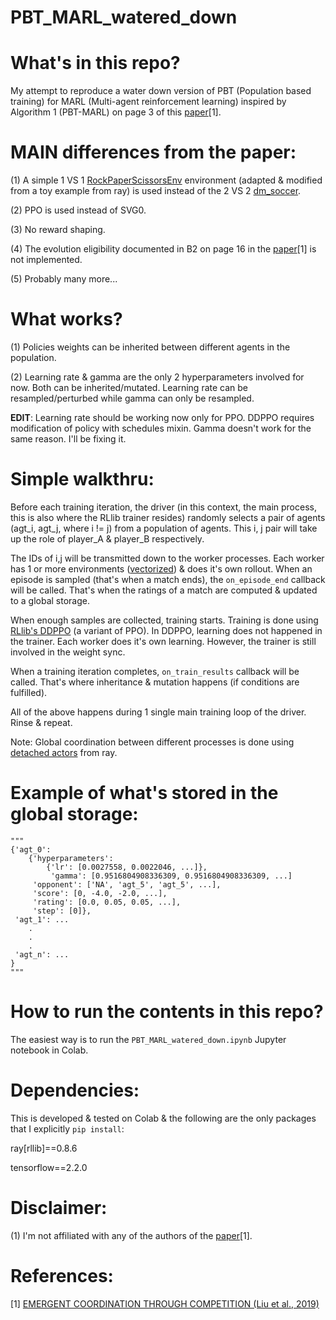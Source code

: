 # PBT_MARL_watered_down

# What's in this repo?
My attempt to reproduce a water down version of PBT (Population based training) for MARL (Multi-agent reinforcement learning) inspired by Algorithm 1 (PBT-MARL) on page 3 of this [paper](https://arxiv.org/pdf/1902.07151.pdf)[1].

# MAIN differences from the paper:
(1) A simple 1 VS 1 [RockPaperScissorsEnv](https://github.com/ray-project/ray/blob/57544b1ff9f97d4da9f64d25c8ea5a3d8d247ffc/rllib/examples/env/rock_paper_scissors.py) environment (adapted & modified from a toy example from ray) is used instead of the 2 VS 2 [dm_soccer](https://git.io/dm_soccer).

(2) PPO is used instead of SVG0.

(3) No reward shaping.

(4) The evolution eligibility documented in B2 on page 16 in the [paper](https://arxiv.org/pdf/1902.07151.pdf)[1] is not implemented.

(5) Probably many more...

# What works?
(1) Policies weights can be inherited between different agents in the population.

(2) Learning rate & gamma are the only 2 hyperparameters involved for now.
Both can be inherited/mutated. Learning rate can be resampled/perturbed while
gamma can only be resampled.

**EDIT**:
Learning rate should be working now only for PPO. 
DDPPO requires modification of policy with schedules mixin. 
Gamma doesn't work for the same reason. 
I'll be fixing it.

# Simple walkthru:
Before each training iteration, the driver (in this context, the main process, this is also where the RLlib trainer resides) randomly selects a pair of agents (agt_i, agt_j, where i != j) from a population of agents. This i, j pair will take up the role of player_A & player_B respectively.

The IDs of i,j will be transmitted down to the worker processes. Each worker has 1 or more environments ([vectorized](https://rllib.readthedocs.io/en/latest/rllib-env.html#vectorized)) & does it's own rollout. When an episode is sampled (that's when a match ends), the `on_episode_end` callback will be called. That's when the ratings of a match are computed & updated to a global storage.

When enough samples are collected, training starts. Training is done using [RLlib's DDPPO](https://docs.ray.io/en/master/rllib-algorithms.html#decentralized-distributed-proximal-policy-optimization-dd-ppo) (a variant of PPO). In DDPPO, learning does not happened in the trainer. Each worker does it's own learning. However, the trainer is still involved in the weight sync.

When a training iteration completes, `on_train_results` callback will be called. That's where inheritance & mutation happens (if conditions are fulfilled).

All of the above happens during 1 single main training loop of the driver. Rinse & repeat.

Note: Global coordination between different processes is done using [detached actors](https://docs.ray.io/en/master/advanced.html#detached-actors) from ray.

# Example of what's stored in the global storage:
```
"""
{'agt_0':
    {'hyperparameters':
        {'lr': [0.0027558, 0.0022046, ...]},
         'gamma': [0.9516804908336309, 0.9516804908336309, ...]
     'opponent': ['NA', 'agt_5', 'agt_5', ...],
     'score': [0, -4.0, -2.0, ...],
     'rating': [0.0, 0.05, 0.05, ...],
     'step': [0]},
 'agt_1': ...
    .
    .
    .
 'agt_n': ...    
}
"""
```

# How to run the contents in this repo?
The easiest way is to run the `PBT_MARL_watered_down.ipynb` Jupyter notebook in Colab.

# Dependencies:
This is developed & tested on Colab & the following are the only packages that I explicitly `pip install`:

ray[rllib]==0.8.6

tensorflow==2.2.0

# Disclaimer:
(1) I'm not affiliated with any of the authors of the [paper](https://arxiv.org/pdf/1902.07151.pdf)[1].

# References:
[1] [EMERGENT COORDINATION THROUGH COMPETITION (Liu et al., 2019)](https://arxiv.org/pdf/1902.07151.pdf)
